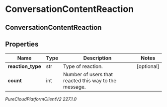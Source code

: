 # ConversationContentReaction

## ConversationContentReaction

## Properties

|Name | Type | Description | Notes|
|------------ | ------------- | ------------- | -------------|
| **reaction_type** | str | Type of reaction. | [optional] |
| **count** | int | Number of users that reacted this way to the message. | |



_PureCloudPlatformClientV2 227.1.0_
